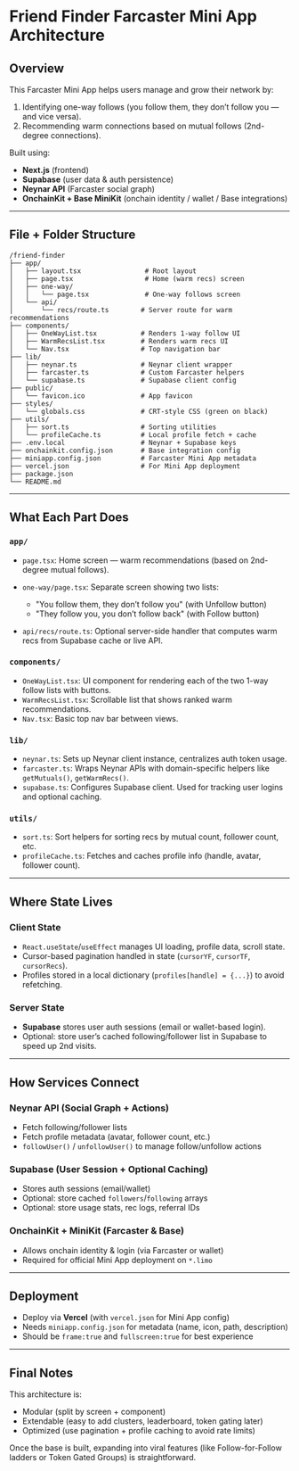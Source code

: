 # Friend Finder Farcaster Mini App Architecture

## Overview

This Farcaster Mini App helps users manage and grow their network by:

1. Identifying one-way follows (you follow them, they don’t follow you — and vice versa).
2. Recommending warm connections based on mutual follows (2nd-degree connections).

Built using:

* **Next.js** (frontend)
* **Supabase** (user data & auth persistence)
* **Neynar API** (Farcaster social graph)
* **OnchainKit + Base MiniKit** (onchain identity / wallet / Base integrations)

---

## File + Folder Structure

```
/friend-finder
├── app/
│   ├── layout.tsx                # Root layout
│   ├── page.tsx                  # Home (warm recs) screen
│   ├── one-way/                 
│   │   └── page.tsx              # One-way follows screen
│   └── api/
│       └── recs/route.ts        # Server route for warm recommendations
├── components/
│   ├── OneWayList.tsx           # Renders 1-way follow UI
│   ├── WarmRecsList.tsx         # Renders warm recs UI
│   └── Nav.tsx                  # Top navigation bar
├── lib/
│   ├── neynar.ts                # Neynar client wrapper
│   ├── farcaster.ts             # Custom Farcaster helpers
│   └── supabase.ts              # Supabase client config
├── public/
│   └── favicon.ico              # App favicon
├── styles/
│   └── globals.css              # CRT-style CSS (green on black)
├── utils/
│   ├── sort.ts                  # Sorting utilities
│   └── profileCache.ts          # Local profile fetch + cache
├── .env.local                   # Neynar + Supabase keys
├── onchainkit.config.json       # Base integration config
├── miniapp.config.json          # Farcaster Mini App metadata
├── vercel.json                  # For Mini App deployment
├── package.json
└── README.md
```

---

## What Each Part Does

### `app/`

* `page.tsx`: Home screen — warm recommendations (based on 2nd-degree mutual follows).
* `one-way/page.tsx`: Separate screen showing two lists:

  * "You follow them, they don’t follow you" (with Unfollow button)
  * "They follow you, you don’t follow back" (with Follow button)
* `api/recs/route.ts`: Optional server-side handler that computes warm recs from Supabase cache or live API.

### `components/`

* `OneWayList.tsx`: UI component for rendering each of the two 1-way follow lists with buttons.
* `WarmRecsList.tsx`: Scrollable list that shows ranked warm recommendations.
* `Nav.tsx`: Basic top nav bar between views.

### `lib/`

* `neynar.ts`: Sets up Neynar client instance, centralizes auth token usage.
* `farcaster.ts`: Wraps Neynar APIs with domain-specific helpers like `getMutuals()`, `getWarmRecs()`.
* `supabase.ts`: Configures Supabase client. Used for tracking user logins and optional caching.

### `utils/`

* `sort.ts`: Sort helpers for sorting recs by mutual count, follower count, etc.
* `profileCache.ts`: Fetches and caches profile info (handle, avatar, follower count).

---

## Where State Lives

### Client State

* `React.useState`/`useEffect` manages UI loading, profile data, scroll state.
* Cursor-based pagination handled in state (`cursorYF`, `cursorTF`, `cursorRecs`).
* Profiles stored in a local dictionary (`profiles[handle] = {...}`) to avoid refetching.

### Server State

* **Supabase** stores user auth sessions (email or wallet-based login).
* Optional: store user’s cached following/follower list in Supabase to speed up 2nd visits.

---

## How Services Connect

### Neynar API (Social Graph + Actions)

* Fetch following/follower lists
* Fetch profile metadata (avatar, follower count, etc.)
* `followUser()` / `unfollowUser()` to manage follow/unfollow actions

### Supabase (User Session + Optional Caching)

* Stores auth sessions (email/wallet)
* Optional: store cached `followers`/`following` arrays
* Optional: store usage stats, rec logs, referral IDs

### OnchainKit + MiniKit (Farcaster & Base)

* Allows onchain identity & login (via Farcaster or wallet)
* Required for official Mini App deployment on `*.limo`

---

## Deployment

* Deploy via **Vercel** (with `vercel.json` for Mini App config)
* Needs `miniapp.config.json` for metadata (name, icon, path, description)
* Should be `frame:true` and `fullscreen:true` for best experience

---

## Final Notes

This architecture is:

* Modular (split by screen + component)
* Extendable (easy to add clusters, leaderboard, token gating later)
* Optimized (use pagination + profile caching to avoid rate limits)

Once the base is built, expanding into viral features (like Follow-for-Follow ladders or Token Gated Groups) is straightforward.
